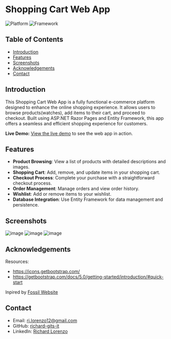 # Shopping Cart Web App

![Platform](https://img.shields.io/badge/platform-Web-blue.svg) ![Framework](https://img.shields.io/badge/framework-ASP.NET_Core_Razor_Pages-blue.svg)

## Table of Contents
- [Introduction](#introduction)
- [Features](#features)
- [Screenshots](#screenshots)
- [Acknowledgements](#acknowledgements)
- [Contact](#contact)

## Introduction

This Shopping Cart Web App is a fully functional e-commerce platform designed to enhance the online shopping experience. It allows users to browse products(watches), add items to their cart, and proceed to checkout. Built using ASP.NET Razor Pages and Entity Framework, this app offers a seamless and efficient shopping experience for customers.

**Live Demo:** [View the live demo](https://rchwebapp.azurewebsites.net/) to see the web app in action.

## Features

- **Product Browsing**: View a list of products with detailed descriptions and images.
- **Shopping Cart**: Add, remove, and update items in your shopping cart.
- **Checkout Process**: Complete your purchase with a straightforward checkout process.
- **Order Management**: Manage orders and view order history.
- **Wishlist**: Add or remove items to your wishlist.
- **Database Integration**: Use Entity Framework for data management and persistence.

## Screenshots

![image](https://github.com/user-attachments/assets/a73c3f5b-fb2f-4e8f-8102-164f63dd1c44)
![image](https://github.com/user-attachments/assets/89ee441b-8b20-4eaf-ab1b-9f0350f467e3)
![image](https://github.com/user-attachments/assets/8bfd269c-4e39-4b78-82e2-167470ae68e0)

## Acknowledgements

Resources:
- https://icons.getbootstrap.com/
- https://getbootstrap.com/docs/5.0/getting-started/introduction/#quick-start

Inpired by [Fossil Website](https://www.fossil.com/en-ca/)

## Contact

- Email: rj.lorenzo12@gmail.com
- GitHub: [richard-gits-it](https://github.com/richard-gits-it)
- LinkedIn: [Richard Lorenzo](https://www.linkedin.com/in/rj-lorenzo/)
